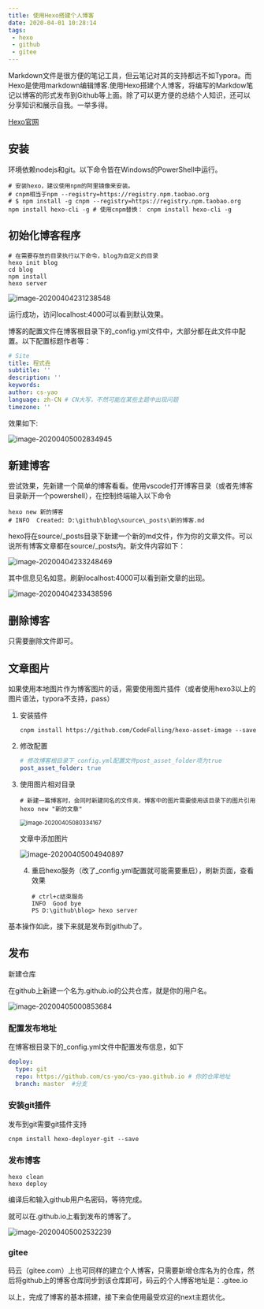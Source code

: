 ```yaml
---
title: 使用Hexo搭建个人博客
date: 2020-04-01 10:28:14
tags: 
 - hexo
 - github
 - gitee
---
```

Markdown文件是很方便的笔记工具，但云笔记对其的支持都远不如Typora。而Hexo是使用markdown编辑博客.使用Hexo搭建个人博客，将编写的Markdow笔记以博客的形式发布到Github等上面。除了可以更方便的总结个人知识，还可以分享知识和展示自我。一举多得。

[Hexo官网](https://hexo.io/zh-cn/docs/)

## 安装

环境依赖nodejs和git。以下命令皆在Windows的PowerShell中运行。

~~~shell
# 安装hexo，建议使用npm的阿里镜像来安装。
# cnpm相当于npm --registry=https://registry.npm.taobao.org
# $ npm install -g cnpm --registry=https://registry.npm.taobao.org 
npm install hexo-cli -g # 使用cnpm替换： cnpm install hexo-cli -g
~~~

## 初始化博客程序

~~~shell
# 在需要存放的目录执行以下命令，blog为自定义的目录
hexo init blog
cd blog
npm install
hexo server
~~~

![image-20200404231238548](使用Hexo搭建个人博客/image-20200404231238548.png)

运行成功，访问localhost:4000可以看到默认效果。

博客的配置文件在博客根目录下的_config.yml文件中，大部分都在此文件中配置。以下配置标题作者等：

~~~yml
# Site
title: 程式垚
subtitle: ''
description: ''
keywords:
author: cs-yao
language: zh-CN # CN大写，不然可能在某些主题中出现问题 
timezone: ''
~~~

效果如下:

![image-20200405002834945](使用Hexo搭建个人博客/image-20200405002834945.png)

## 新建博客

尝试效果，先新建一个简单的博客看看。使用vscode打开博客目录（或者先博客目录新开一个powershell），在控制终端输入以下命令

~~~shell
hexo new 新的博客
# INFO  Created: D:\github\blog\source\_posts\新的博客.md
~~~

hexo将在source/_posts目录下新建一个新的md文件，作为你的文章文件。可以说所有博客文章都在source/_posts内。新文件内容如下：

![image-20200404233248469](使用Hexo搭建个人博客/image-20200404233248469.png)

其中信息见名如意。刷新localhost:4000可以看到新文章的出现。

![image-20200404233438596](使用Hexo搭建个人博客/image-20200404233438596.png)

## 删除博客

只需要删除文件即可。

## 文章图片

如果使用本地图片作为博客图片的话，需要使用图片插件（或者使用hexo3以上的图片语法，typora不支持，pass）

1. 安装插件

   ~~~shell
   cnpm install https://github.com/CodeFalling/hexo-asset-image --save
   ~~~

2. 修改配置

   ~~~yml
   # 修改博客根目录下_config.yml配置文件post_asset_folder项为true
   post_asset_folder: true
   ~~~

3. 使用图片相对目录

   ~~~shell
   # 新建一篇博客时，会同时新建同名的文件夹，博客中的图片需要使用该目录下的图片引用
   hexo new "新的文章"
   ~~~

   <img src="使用Hexo搭建个人博客/image-20200405080334167.png" alt="image-20200405080334167" style="zoom:80%;" />

   文章中添加图片

   ![image-20200405004940897](使用Hexo搭建个人博客/image-20200405004940897.png)

   4. 重启hexo服务（改了_config.yml配置就可能需要重启），刷新页面，查看效果

      ~~~shell
      # ctrl+c结束服务
      INFO  Good bye
      PS D:\github\blog> hexo server
      ~~~

      

基本操作如此，接下来就是发布到github了。

## 发布

新建仓库

在github上新建一个名为<user-name>.github.io的公共仓库，<user-name>就是你的用户名。

![image-20200405000853684](使用Hexo搭建个人博客/image-20200405000853684.png)

### 配置发布地址

在博客根目录下的_config.yml文件中配置发布信息，如下

~~~yml
deploy:
  type: git
  repo: https://github.com/cs-yao/cs-yao.github.io # 你的仓库地址
  branch: master  #分支
~~~

### 安装git插件

发布到git需要git插件支持

~~~shell
cnpm install hexo-deployer-git --save
~~~

### 发布博客

~~~sell
hexo clean
hexo deploy
~~~

编译后和输入github用户名密码，等待完成。

就可以在<user-name>.github.io上看到发布的博客了。

![image-20200405002532239](使用Hexo搭建个人博客/image-20200405002532239.png)

### gitee

码云（gitee.com）上也可同样的建立个人博客，只需要新增仓库名为<user-name>的仓库，然后将github上的博客仓库同步到该仓库即可，码云的个人博客地址是：<user-name>.gitee.io



以上，完成了博客的基本搭建，接下来会使用最受欢迎的next主题优化。